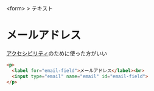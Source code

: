 \<form> > テキスト
# メールアドレス
[アクセシビリティ](アクセシビリティ.md)のために使った方がいい  
```html
<p>
  <label for="email-field">メールアドレス</label><br>
  <input type="email" name="email" id="email-field">
</p>
```
